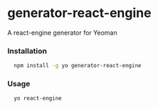 generator-react-engine
======================

A react-engine generator for Yeoman

### Installation
```sh
  npm install -g yo generator-react-engine
```

### Usage
```sh
  yo react-engine
```
